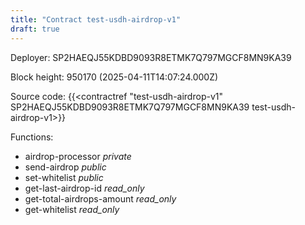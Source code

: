 ```yaml
---
title: "Contract test-usdh-airdrop-v1"
draft: true
---
```

Deployer: SP2HAEQJ55KDBD9093R8ETMK7Q797MGCF8MN9KA39


 



Block height: 950170 (2025-04-11T14:07:24.000Z)

Source code: {{<contractref "test-usdh-airdrop-v1" SP2HAEQJ55KDBD9093R8ETMK7Q797MGCF8MN9KA39 test-usdh-airdrop-v1>}}

Functions:

* airdrop-processor _private_
* send-airdrop _public_
* set-whitelist _public_
* get-last-airdrop-id _read_only_
* get-total-airdrops-amount _read_only_
* get-whitelist _read_only_
